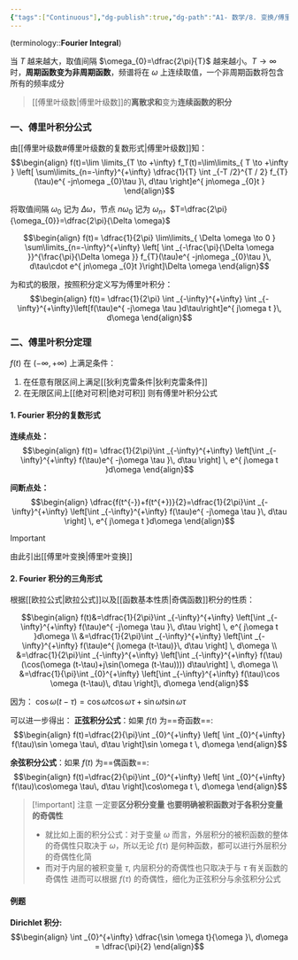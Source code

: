 ```yaml
---
{"tags":["Continuous"],"dg-publish":true,"dg-path":"A1- 数学/8. 变换/傅里叶积分.md","permalink":"/A1- 数学/8. 变换/傅里叶积分/","dgPassFrontmatter":true,"noteIcon":"","created":"2024-08-13T22:51:08.000+08:00","updated":"2025-06-30T17:32:54.000+08:00"}
---
```


(terminology::**Fourier Integral**)

当 $T$ 越来越大，取值间隔 $\omega_{0}=\dfrac{2\pi}{T}$ 越来越小。$T\to \infty$ 时，**周期函数变为非周期函数**，频谱将在 $\omega$ 上连续取值，一个非周期函数将包含所有的频率成分
> [[傅里叶级数\|傅里叶级数]]的**离散求和**变为**连续函数的积分**

### 一、傅里叶积分公式
由[[傅里叶级数#傅里叶级数的复数形式\|傅里叶级数]]知：
$$\begin{align}
f(t)=\lim \limits_{T \to +\infty} f_T(t)=\lim\limits_{ T \to +\infty } \left[ \sum\limits_{n=-\infty}^{+\infty} \dfrac{1}{T} \int _{-T /2}^{T / 2} f_{T}(\tau)e^{ -jn\omega _{0}\tau }\, d\tau \right]e^{ jn\omega _{0}t }
\end{align}$$

将取值间隔 $\omega_{0}$ 记为 $\Delta \omega$，节点 $n\omega_{0}$ 记为 $\omega_{n}$，$T=\dfrac{2\pi}{\omega_{0}}=\dfrac{2\pi}{\Delta \omega}$

$$\begin{align}
f(t)= \dfrac{1}{2\pi} \lim\limits_{ \Delta \omega  \to 0 } \sum\limits_{n=-\infty}^{+\infty} \left[  \int _{-\frac{\pi}{\Delta \omega }}^{\frac{\pi}{\Delta \omega }} f_{T}(\tau)e^{ -jn\omega _{0}\tau }\, d\tau\cdot e^{ jn\omega _{0}t }\right]\Delta \omega 
\end{align}$$

为和式的极限，按照积分定义写为傅里叶积分：
$$\begin{align}
f(t)= \dfrac{1}{2\pi} \int _{-\infty}^{+\infty} \int _{-\infty}^{+\infty}\left[f(\tau)e^{ -j\omega \tau }d\tau\right]e^{ j\omega t }\, d\omega  
\end{align}$$


### 二、傅里叶积分定理
$f(t)$ 在 $(-\infty,+\infty)$ 上满足条件：
1. 在任意有限区间上满足[[狄利克雷条件\|狄利克雷条件]]
2. 在无限区间上[[绝对可积\|绝对可积]]
则有傅里叶积分公式

#### 1. Fourier 积分的复数形式
**连续点处：**
$$\begin{align}
f(t)= \dfrac{1}{2\pi}\int _{-\infty}^{+\infty} \left[\int _{-\infty}^{+\infty} f(\tau)e^{ -j\omega \tau }\, d\tau \right] \, e^{ j\omega t }d\omega  
\end{align}$$


**间断点处：**
$$\begin{align}
\dfrac{f(t^{-})+f(t^{+})}{2}=\dfrac{1}{2\pi}\int _{-\infty}^{+\infty} \left[\int _{-\infty}^{+\infty} f(\tau)e^{ -j\omega \tau }\, d\tau \right] \, e^{ j\omega t }d\omega  
\end{align}$$

>[!important] 
>由此引出[[傅里叶变换\|傅里叶变换]]

#### 2. Fourier 积分的三角形式
根据[[欧拉公式\|欧拉公式]]以及[[函数基本性质\|奇偶函数]]积分的性质：

$$\begin{align}
f(t)&=\dfrac{1}{2\pi}\int _{-\infty}^{+\infty} \left[\int _{-\infty}^{+\infty} f(\tau)e^{ -j\omega \tau }\, d\tau \right] \, e^{ j\omega t }d\omega   \\
&=\dfrac{1}{2\pi}\int _{-\infty}^{+\infty} \left[\int _{-\infty}^{+\infty} f(\tau)e^{ j\omega (t-\tau)}\, d\tau \right] \, d\omega    \\
&=\dfrac{1}{2\pi}\int _{-\infty}^{+\infty} \left[\int _{-\infty}^{+\infty} f(\tau)(\cos(\omega (t-\tau)+j\sin(\omega (t-\tau)))) d\tau\right] \, d\omega \\
&=\dfrac{1}{\pi}\int _{0}^{+\infty} \left[\int _{-\infty}^{+\infty} f(\tau)\cos \omega (t-\tau)\, d\tau \right]\, d\omega  
\end{align}$$

因为： $\cos \omega(t-\tau)=\cos \omega t\cos \omega \tau+\sin \omega t\sin \omega \tau$

可以进一步得出：
**正弦积分公式**：如果 $f(t)$ 为==奇函数==:
$$\begin{align}
f(t)=\dfrac{2}{\pi}\int _{0}^{+\infty}  \left[ \int _{0}^{+\infty} f(\tau)\sin \omega \tau\, d\tau \right]\sin \omega t \, d\omega 
\end{align}$$



**余弦积分公式**：如果 $f(t)$ 为==偶函数==:
$$\begin{align}
f(t)=\dfrac{2}{\pi}\int _{0}^{+\infty}  \left[ \int _{0}^{+\infty} f(\tau)\cos\omega \tau\, d\tau \right]\cos\omega t \, d\omega 
\end{align}$$


>[!important] 注意
>一定要**区分积分变量**
>**也要明确被积函数对于各积分变量的奇偶性**
>- 就比如上面的积分公式：对于变量 $\omega$ 而言，外层积分的被积函数的整体的奇偶性只取决于 $\omega$，所以无论 $f(\tau)$ 是何种函数，都可以进行外层积分的奇偶性化简
>- 而对于内层的被积变量 $\tau$, 内层积分的奇偶性也只取决于与 $\tau$ 有关函数的奇偶性
>	进而可以根据 $f(\tau)$ 的奇偶性，细化为正弦积分与余弦积分公式
>	


#### 例题

**Dirichlet 积分:**
$$\begin{align}
\int _{0}^{+\infty} \dfrac{\sin \omega t}{\omega }\, d\omega = \dfrac{\pi}{2}
\end{align}$$


